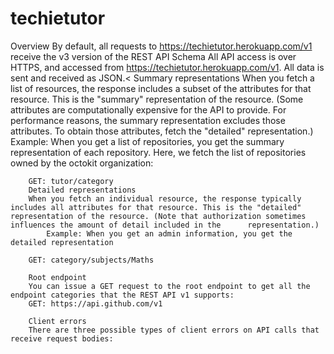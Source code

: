 # techietutor
Overview
By default, all requests to https://techietutor.herokuapp.com/v1 receive the v3 version of the REST API
Schema
        All API access is over HTTPS, and accessed from https://techietutor.herokuapp.com/v1. All data is sent and received as JSON.<
        Summary representations
        When you fetch a list of resources, the response includes a subset of the attributes for that resource. This is the "summary" representation of the resource. (Some attributes are computationally expensive for the API to provide. For performance reasons, the summary representation excludes those attributes. To obtain those attributes, fetch the "detailed" representation.)
        Example: When you get a list of repositories, you get the summary representation of each repository. Here, we fetch the list of repositories owned by the octokit organization:
        
        GET: tutor/category
        Detailed representations
        When you fetch an individual resource, the response typically includes all attributes for that resource. This is the "detailed"         representation of the resource. (Note that authorization sometimes influences the amount of detail included in the      representation.)
            Example: When you get an admin information, you get the detailed representation
    
        GET: category/subjects/Maths
        
        Root endpoint
        You can issue a GET request to the root endpoint to get all the endpoint categories that the REST API v1 supports:
        GET: https://api.github.com/v1
        
        Client errors
        There are three possible types of client errors on API calls that receive request bodies:
        
        
